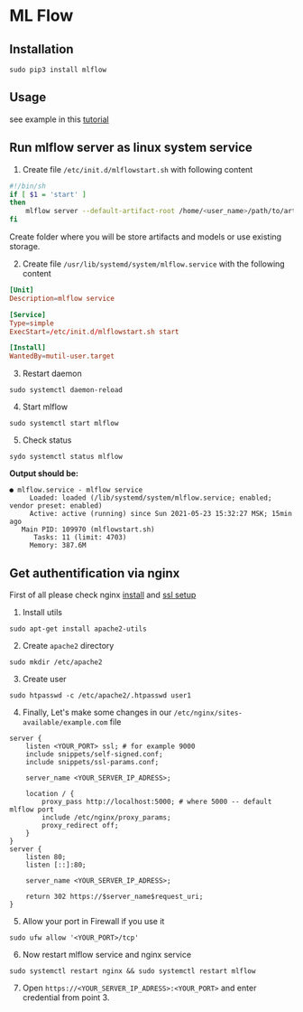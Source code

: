 # ML Flow

## Installation
```
sudo pip3 install mlflow
```

## Usage
see example in this [tutorial](https://www.mlflow.org/docs/latest/tutorials-and-examples/index.html)


## Run mlflow server as linux system service
1. Create file ```/etc/init.d/mlflowstart.sh``` with following content
```bash
#!/bin/sh
if [ $1 = 'start' ]
then
    mlflow server --default-artifact-root /home/<user_name>/path/to/artifacts/folder --host 0.0.0.0
fi
```
Create folder where you will be store artifacts and models or use existing storage.

2. Create file ```/usr/lib/systemd/system/mlflow.service``` with the following content
```conf
[Unit]
Description=mlflow service

[Service]
Type=simple
ExecStart=/etc/init.d/mlflowstart.sh start

[Install]
WantedBy=mutil-user.target
```

3. Restart daemon
```
sudo systemctl daemon-reload
```

4. Start mlflow
```
sudo systemctl start mlflow
```

5. Check status
```
sydo systemctl status mlflow
```
**Output should be:**
```
● mlflow.service - mlflow service
     Loaded: loaded (/lib/systemd/system/mlflow.service; enabled; vendor preset: enabled)
     Active: active (running) since Sun 2021-05-23 15:32:27 MSK; 15min ago
   Main PID: 109970 (mlflowstart.sh)
      Tasks: 11 (limit: 4703)
     Memory: 387.6M
```

## Get authentification via nginx

First of all please check nginx [install](nginx_install/install/README.md) and [ssl setup](nginx_install/ssl_setup/README.md)

1. Install utils
```
sudo apt-get install apache2-utils
```

2. Create ```apache2``` directory
```
sudo mkdir /etc/apache2
```

3. Create user
```
sudo htpasswd -c /etc/apache2/.htpasswd user1
```

4. Finally, Let's make some changes in our ```/etc/nginx/sites-available/example.com``` file

```
server {
    listen <YOUR_PORT> ssl; # for example 9000
    include snippets/self-signed.conf;
    include snippets/ssl-params.conf;

    server_name <YOUR_SERVER_IP_ADRESS>;

    location / {
        proxy_pass http://localhost:5000; # where 5000 -- default mlflow port
        include /etc/nginx/proxy_params;
        proxy_redirect off;
    }
}
server {
    listen 80;
    listen [::]:80;

    server_name <YOUR_SERVER_IP_ADRESS>;

    return 302 https://$server_name$request_uri;
}
```
5. Allow your port in Firewall if you use it
```
sudo ufw allow '<YOUR_PORT>/tcp'
```

6. Now restart mlflow service and nginx service
```
sudo systemctl restart nginx && sudo systemctl restart mlflow
```

7. Open ```https://<YOUR_SERVER_IP_ADRESS>:<YOUR_PORT>``` and enter credential from point 3.
